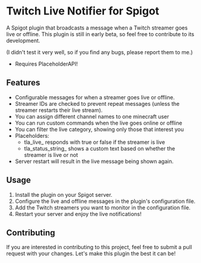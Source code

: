 # Twitch Live Notifier for Spigot

A Spigot plugin that broadcasts a message when a Twitch streamer goes live or offline. This plugin is still in early beta, so feel free to contribute to its development.

(I didn't test it very well, so if you find any bugs, please report them to me.)

- Requires PlaceholderAPI!

## Features
- Configurable messages for when a streamer goes live or offline.
- Streamer IDs are checked to prevent repeat messages (unless the streamer restarts their live stream).
- You can assign different channel names to one minecraft user
- You can run custom commands when the live goes online or offline
- You can filter the live category, showing only those that interest you
- Placeholders:
  - tla_live_<mcUsername> responds with true or false if the streamer is live
  - tla_status_string_<mcUsername> shows a custom text based on whether the streamer is live or not
- Server restart will result in the live message being shown again.

## Usage
1. Install the plugin on your Spigot server.
2. Configure the live and offline messages in the plugin's configuration file.
3. Add the Twitch streamers you want to monitor in the configuration file.
4. Restart your server and enjoy the live notifications!

## Contributing
If you are interested in contributing to this project, feel free to submit a pull request with your changes. Let's make this plugin the best it can be!
